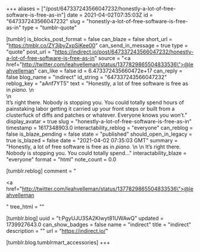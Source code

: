 +++
aliases = ["/post/647337243566047232/honestly-a-lot-of-free-software-is-free-as-in"]
date = 2021-04-02T07:35:03Z
id = "647337243566047232"
slug = "honestly-a-lot-of-free-software-is-free-as-in"
type = "tumblr-quote"

[tumblr]
is_blocks_post_format = false
can_blaze = false
short_url = "https://tmblr.co/ZY3jbyZxpSiKee00"
can_send_in_message = true
type = "quote"
post_url = "https://indirect.io/post/647337243566047232/honestly-a-lot-of-free-software-is-free-as-in"
source = "<a href=\"http://twitter.com/leahvelleman/status/1377829865504833536\">@leahvelleman</a>"
can_like = false
id = 6.473372435660472e+17
can_reply = false
blog_name = "indirect"
id_string = "647337243566047232"
reblog_key = "aAnf7YT5"
text = "Honestly, a lot of free software is free as in *piano.* \n<br/>\n<br/>It&rsquo;s right there. Nobody is stopping you. You could totally spend hours of painstaking labor getting it carried up your front steps or built from a clusterfuck of diffs and patches or whatever. Everyone knows you won&rsquo;t."
display_avatar = true
slug = "honestly-a-lot-of-free-software-is-free-as-in"
timestamp = 1617348903.0
interactability_reblog = "everyone"
can_reblog = false
is_blaze_pending = false
state = "published"
should_open_in_legacy = true
is_blazed = false
date = "2021-04-02 07:35:03 GMT"
summary = "Honestly, a lot of free software is free as in *piano.* \n \n It’s right there. Nobody is stopping you. You could totally spend..."
interactability_blaze = "everyone"
format = "html"
note_count = 0.0

[tumblr.reblog]
comment = "<p><a href=\"http://twitter.com/leahvelleman/status/1377829865504833536\">@leahvelleman</a></p>"
tree_html = ""

[tumblr.blog]
uuid = "t:PgyUJU3SA2Klwyt81UWAwQ"
updated = 1739927643.0
can_show_badges = false
name = "indirect"
title = "indirect"
description = ""
url = "https://indirect.io/"

[tumblr.blog.tumblrmart_accessories]
+++
